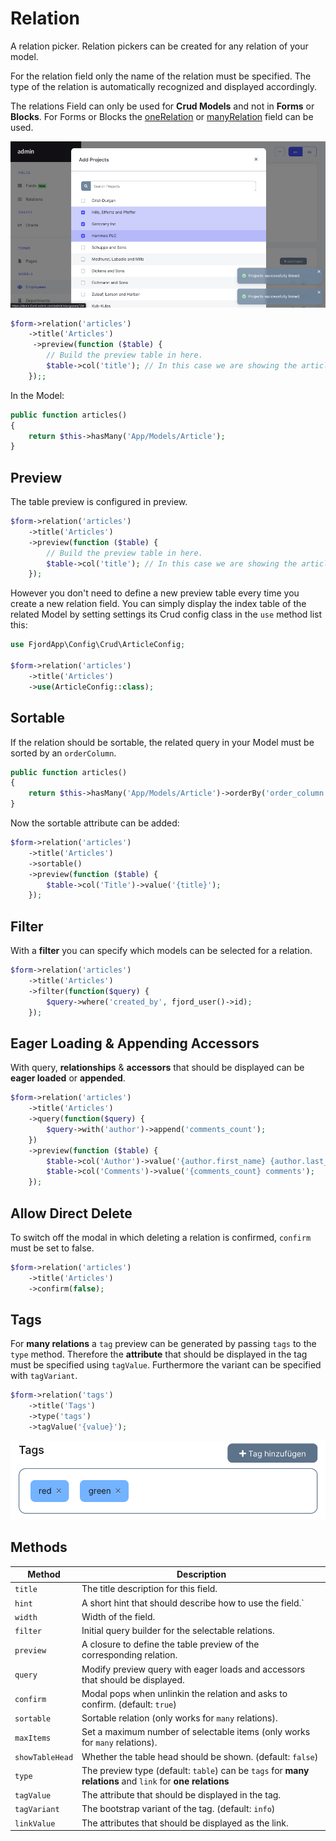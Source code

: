 # Relation

A relation picker. Relation pickers can be created for any relation of your model.

For the relation field only the name of the relation must be specified. The type of the relation is automatically recognized and displayed accordingly.

The relations Field can only be used for **Crud Models** and not in **Forms** or **Blocks**. For Forms or Blocks the [oneRelation](/docs/fields/one_relation.html) or [manyRelation](/docs/fields/many_relation.html) field can be used.

![relation picker](./screens/relation/picker.jpg 'relation picker')

```php
$form->relation('articles')
    ->title('Articles')
     ->preview(function ($table) {
        // Build the preview table in here.
        $table->col('title'); // In this case we are showing the article title.
    });;
```

In the Model:

```php
public function articles()
{
    return $this->hasMany('App/Models/Article');
}
```

## Preview

The table preview is configured in preview.

```php
$form->relation('articles')
    ->title('Articles')
    ->preview(function ($table) {
        // Build the preview table in here.
        $table->col('title'); // In this case we are showing the article title.
    });
```

However you don't need to define a new preview table every time you create a new relation field. You can simply display the index table of the related Model by setting settings its Crud config class in the `use` method list this:

```php
use FjordApp\Config\Crud\ArticleConfig;

$form->relation('articles')
    ->title('Articles')
    ->use(ArticleConfig::class);
```

## Sortable

If the relation should be sortable, the related query in your Model must be sorted by an `orderColumn`.

```php
public function articles()
{
    return $this->hasMany('App/Models/Article')->orderBy('order_column');
}
```

Now the sortable attribute can be added:

```php
$form->relation('articles')
    ->title('Articles')
    ->sortable()
    ->preview(function ($table) {
        $table->col('Title')->value('{title}');
    });
```

## Filter

With a **filter** you can specify which models can be selected for a relation.

```php
$form->relation('articles')
    ->title('Articles')
    ->filter(function($query) {
        $query->where('created_by', fjord_user()->id);
    });
```

## Eager Loading & Appending Accessors

With query, **relationships** & **accessors** that should be displayed can be **eager loaded** or **appended**.

```php
$form->relation('articles')
    ->title('Articles')
    ->query(function($query) {
        $query->with('author')->append('comments_count');
    })
    ->preview(function ($table) {
        $table->col('Author')->value('{author.first_name} {author.last_name}');
        $table->col('Comments')->value('{comments_count} comments');
    });
```

## Allow Direct Delete

To switch off the modal in which deleting a relation is confirmed, `confirm` must be set to false.

```php
$form->relation('articles')
    ->title('Articles')
    ->confirm(false);
```

## Tags

For **many relations** a `tag` preview can be generated by passing `tags` to the `type` method. Therefore the **attribute** that should be displayed in the tag must be specified using `tagValue`. Furthermore the variant can be specified with `tagVariant`.

```php
$form->relation('tags')
    ->title('Tags')
    ->type('tags')
    ->tagValue('{value}');
```

![Relation Tags](./screens/relation/tags.png 'Relation Tags')

## Methods

| Method          | Description                                                                                               |
| --------------- | --------------------------------------------------------------------------------------------------------- |
| `title`         | The title description for this field.                                                                     |
| `hint`          | A short hint that should describe how to use the field.`                                                  |
| `width`         | Width of the field.                                                                                       |
| `filter`        | Initial query builder for the selectable relations.                                                       |
| `preview`       | A closure to define the table preview of the corresponding relation.                                      |
| `query`         | Modify preview query with eager loads and accessors that should be displayed.                             |
| `confirm`       | Modal pops when unlinkin the relation and asks to confirm. (default: `true`)                              |
| `sortable`      | Sortable relation (only works for `many` relations).                                                      |
| `maxItems`      | Set a maximum number of selectable items (only works for `many` relations).                               |
| `showTableHead` | Whether the table head should be shown. (default: `false`)                                                |
| `type`          | The preview type (default: `table`) can be `tags` for **many relations** and `link` for **one relations** |
| `tagValue`      | The attribute that should be displayed in the tag.                                                        |
| `tagVariant`    | The bootstrap variant of the tag. (default: `info`)                                                       |
| `linkValue`     | The attributes that should be displayed as the link.                                                      |
